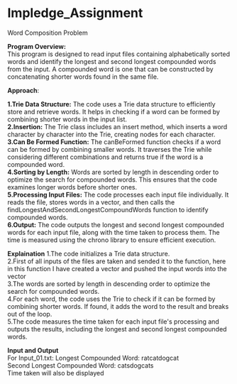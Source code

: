 # Impledge_Assignment
Word Composition Problem 

**Program Overview:**\
This program is designed to read input files containing alphabetically sorted words and identify the longest and second longest compounded words from the input. A compounded word is one that can be constructed by concatenating shorter words found in the same file.


**Approach**:

**1.Trie Data Structure:** The code uses a Trie data structure to efficiently store and retrieve words. It helps in checking if a word can be formed by combining shorter words in the input list.\
**2.Insertion:** The Trie class includes an insert method, which inserts a word character by character into the Trie, creating nodes for each character.\
**3.Can Be Formed Function:** The canBeFormed function checks if a word can be formed by combining smaller words. It traverses the Trie while considering different combinations and returns true if the word is a compounded word.\
**4.Sorting by Length:** Words are sorted by length in descending order to optimize the search for compounded words. This ensures that the code examines longer words before shorter ones.\
**5.Processing Input Files:** The code processes each input file individually. It reads the file, stores words in a vector, and then calls the findLongestAndSecondLongestCompoundWords function to identify compounded words.\
**6.Output:** The code outputs the longest and second longest compounded words for each input file, along with the time taken to process them. The time is measured using the chrono library to ensure efficient execution.


**Explaination**
1.The code initializes a Trie data structure.\
2.First of all inputs of the files are taken and sended it to the function, here in this function I have created a vector and pushed the input words into the vector\
3.The words are sorted by length in descending order to optimize the search for compounded words.\
4.For each word, the code uses the Trie to check if it can be formed by combining shorter words. If found, it adds the word to the result and breaks out of the loop.\
5.The code measures the time taken for each input file's processing and outputs the results, including the longest and second longest compounded words.

**Input and Output**\
For Input_01.txt:
Longest Compounded Word: ratcatdogcat\
Second Longest Compounded Word: catsdogcats\
Time taken will also be displayed 
 
